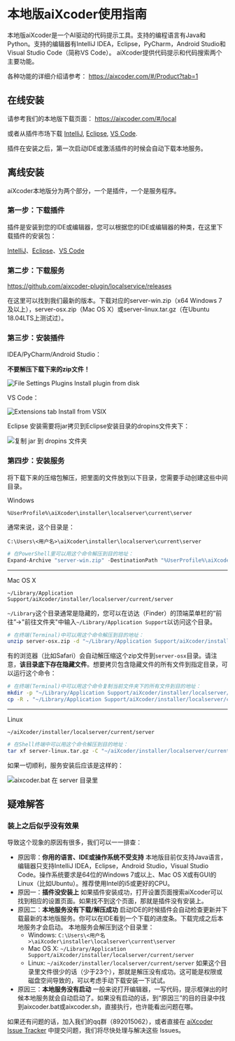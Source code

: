 # 本地版aiXcoder使用指南

本地版aiXcoder是一个AI驱动的代码提示工具。支持的编程语言有Java和Python。支持的编辑器有IntelliJ IDEA，Eclipse，PyCharm，Android Studio和Visual Studio Code（简称VS Code）。
aiXcoder提供代码提示和代码搜索两个主要功能。

各种功能的详细介绍请参考： https://aixcoder.com/#/Product?tab=1

## 在线安装

请参考我们的本地版下载页面： https://aixcoder.com/#/local

或者从插件市场下载 [IntelliJ](https://plugins.jetbrains.com/plugin/13574-aixcoder-ai-completion/), [Eclipse](https://marketplace.eclipse.org/content/aixcoder-ai-code-completer), [VS Code](https://marketplace.visualstudio.com/items?itemName=aixcoder-plugin.aixcoder&ssr=false#overview).

插件在安装之后，第一次启动IDE或激活插件的时候会自动下载本地服务。

## 离线安装

aiXcoder本地版分为两个部分，一个是插件，一个是服务程序。

### 第一步：下载插件

插件是安装到您的IDE或编辑器，您可以根据您的IDE或编辑器的种类，在这里下载插件的安装包：

[IntelliJ](https://plugins.jetbrains.com/plugin/13574-aixcoder-ai-completion/)、[Eclipse](https://marketplace.eclipse.org/content/aixcoder-ai-code-completer)、[VS Code](https://marketplace.visualstudio.com/items?itemName=aixcoder-plugin.aixcoder&ssr=false#overview)


### 第二步：下载服务

https://github.com/aixcoder-plugin/localservice/releases

在这里可以找到我们最新的版本。下载对应的server-win.zip（x64 Windows 7及以上），server-osx.zip（Mac OS X）或server-linux.tar.gz（在Ubuntu 18.04LTS上测试过）。

### 第三步：安装插件

IDEA/PyCharm/Android Studio：

**不要解压下载下来的zip文件！**

![File Settings Plugins Install plugin from disk](https://github.com/aixcoder-plugin/localservice/raw/master/idea-install-zip.png)

VS Code：

![Extensions tab Install from VSIX](https://github.com/aixcoder-plugin/localservice/raw/master/vscode-install-vsix.png)

Eclipse 安装需要将jar拷贝到Eclipse安装目录的dropins文件夹下：

![复制 jar 到 dropins 文件夹](https://github.com/aixcoder-plugin/localservice/raw/master/eclipse-installed.png)

### 第四步：安装服务

将下载下来的压缩包解压，把里面的文件放到以下目录，您需要手动创建这些中间目录。


Windows

`%UserProfile%\aiXcoder\installer\localserver\current\server`

通常来说，这个目录是：

`C:\Users\<用户名>\aiXcoder\installer\localserver\current\server`

```powershell
# 在PowerShell里可以用这个命令解压到目的地址：
Expand-Archive "server-win.zip" -DestinationPath "%UserProfile%\aiXcoder\installer\localserver\current\server"
```

***

Mac OS X

`~/Library/Application Support/aiXcoder/installer/localserver/current/server`

`~/Library`这个目录通常是隐藏的，您可以在访达（Finder）的顶端菜单栏的“前往”->"前往文件夹"中输入`~/Library/Application Support`以访问这个目录。

```sh
# 在终端(Terminal)中可以用这个命令解压到目的地址：
unzip server-osx.zip -d "~/Library/Application Support/aiXcoder/installer/localserver/current/server"
```

有的浏览器（比如Safari）会自动解压缩这个zip文件到`server-osx`目录。请注意，**该目录底下存在隐藏文件**。想要拷贝包含隐藏文件的所有文件到指定目录，可以运行这个命令：

```sh
# 在终端(Terminal)中可以用这个命令复制当前文件夹下的所有文件到目的地址：
mkdir -p "~/Library/Application Support/aiXcoder/installer/localserver/current/server"
cp -R . "~/Library/Application Support/aiXcoder/installer/localserver/current/server"
```

***

Linux

`~/aiXcoder/installer/localserver/current/server`

```sh
# 在Shell终端中可以用这个命令解压到目的地址：
tar xf server-linux.tar.gz -C "~/aiXcoder/installer/localserver/current/server"
```

如果一切顺利，服务安装后应该是这样的：

![aixcoder.bat 在 server 目录里](https://github.com/aixcoder-plugin/localservice/raw/master/local-installed.png)

## 疑难解答

### 装上之后似乎没有效果

导致这个现象的原因有很多，我们可以一一排查：

* 原因零：**你用的语言、IDE或操作系统不受支持**
  本地版目前仅支持Java语言，编辑器只支持IntelliJ IDEA，Eclipse，Android Studio，Visual Studio Code。操作系统要求是64位的Windows 7或以上、Mac OS X或有GUI的Linux（比如Ubuntu）。推荐使用Intel的i5或更好的CPU。
* 原因一：**插件没安装上**
  如果插件安装成功，打开设置页面搜索aiXcoder可以找到相应的设置页面。如果找不到这个页面，那就是插件没有安装上。
* 原因二：**本地服务没有下载/解压成功**
  启动IDE的时候插件会自动检查更新并下载最新的本地版服务。你可以在IDE看到一个下载的进度条。下载完成之后本地服务才会启动。
  本地服务会解压到这个目录里：
    * Windows: `C:\Users\<用户名>\aiXcoder\installer\localserver\current\server`
    * Mac OS X: `~/Library/Application Support/aiXcoder/installer/localserver/current/server`
    * Linux: `~/aiXcoder/installer/localserver/current/server`
  如果这个目录里文件很少的话（少于23个），那就是解压没有成功。这可能是权限或磁盘空间导致的，可以考虑手动下载安装一下试试。
* 原因三：**本地服务没有启动**
  一般来说打开编辑器，一写代码，提示框弹出的时候本地服务就会自动启动了。如果没有启动的话，到“原因三”的目的目录中找到aixcoder.bat或aixcoder.sh，直接执行，也许能看出问题在哪。

如果还有问题的话，加入我们的qq群（892015062），或者直接在 [aiXcoder Issue Tracker](https://github.com/aixcoder-plugin/issue-tracker) 中提交问题，我们将尽快处理与解决这些 Issues。
